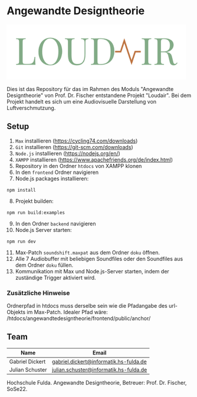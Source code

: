 # Angewandte Designtheorie

<img src="./doku/LoudAir.PNG" alt="Logo" height="150px">

Dies ist das Repository für das im Rahmen des Moduls "Angewandte Designtheorie" von Prof. Dr. Fischer entstandene Projekt "Loudair".
Bei dem Projekt handelt es sich um eine Audiovisuelle Darstellung von Luftverschmutzung.

## Setup
1. `Max` installieren (https://cycling74.com/downloads)
2. `Git` installieren (https://git-scm.com/downloads)
3. `Node.js` installieren (https://nodejs.org/en/)
4. `XAMPP` installieren (https://www.apachefriends.org/de/index.html)
5. Repository in den Ordner `htdocs` von XAMPP klonen
6. In den `frontend` Ordner navigieren
7. Node.js packages installieren:

```
npm install
```

8. Projekt builden:

```
npm run build:examples
```

9. In den Ordner `backend` navigieren
10. Node.js Server starten:

```
npm run dev
```

11. Max-Patch `soundshift.maxpat` aus dem Ordner `doku` öffnen.
12. Alle 7 Audiobuffer mit beliebigen Soundfiles oder den Soundfiles aus dem Ordner `doku` füllen.
13. Kommunikation mit Max und Node.js-Server starten, indem der zuständige Trigger aktiviert wird. 

### Zusätzliche Hinweise

Ordnerpfad in htdocs muss derselbe sein wie die Pfadangabe des url-Objekts im Max-Patch. 
Idealer Pfad wäre: /htdocs/angewandtedesigntheorie/frontend/public/anchor/

## Team

| Name            | Email                                  |
| --------------- | -------------------------------------- |
| Gabriel Dickert | gabriel.dickert@informatik.hs-fulda.de |
| Julian Schuster | julian.schuster@informatik.hs-fulda.de |

Hochschule Fulda. Angewandte Designtheorie, Betreuer: Prof. Dr. Fischer, SoSe22.

